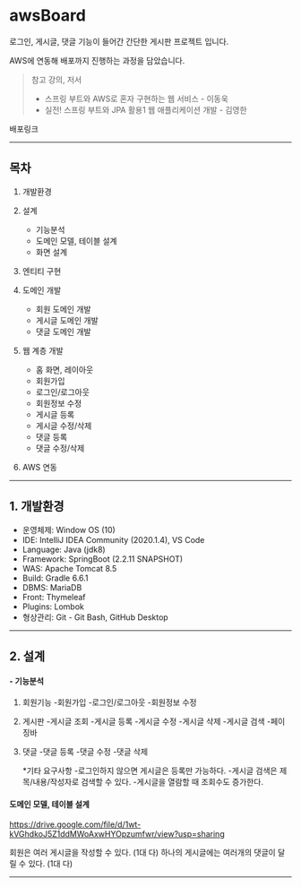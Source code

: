 # awsBoard

로그인, 게시글, 댓글 기능이 들어간 간단한 게시판 프로젝트 입니다.

AWS에 연동해 배포까지 진행하는 과정을 담았습니다.  



> 참고 강의, 저서
>
> - 스프링 부트와 AWS로 혼자 구현하는 웹 서비스 - 이동욱
> - 실전! 스프링 부트와 JPA 활용1 웹 애플리케이션 개발 - 김영한



배포링크



---

## 목차

1. 개발환경
2. 설계
   - 기능분석
   - 도메인 모델, 테이블 설계
   - 화면 설계

3. 엔티티 구현
4. 도메인 개발
   - 회원 도메인 개발
   - 게시글 도메인 개발
   - 댓글 도메인 개발

5. 웹 계층 개발
   - 홈 화면, 레이아웃
   - 회원가입
   - 로그인/로그아웃
   - 회원정보 수정
   - 게시글 등록
   - 게시글 수정/삭제
   - 댓글 등록
   - 댓글 수정/삭제
6. AWS 연동



---

## 1. 개발환경

- 운영체제: Window OS (10)
- IDE: IntelliJ IDEA Community (2020.1.4), VS Code
- Language: Java (jdk8)
- Framework: SpringBoot (2.2.11 SNAPSHOT)
- WAS: Apache Tomcat 8.5
- Build: Gradle 6.6.1
- DBMS: MariaDB
- Front: Thymeleaf
- Plugins: Lombok
- 형상관리: Git - Git Bash, GitHub Desktop

---

## 2. 설계

#### - 기능분석

1. 회원기능
    -회원가입
    -로그인/로그아웃
    -회원정보 수정

2. 게시판
    -게시글 조회
    -게시글 등록
    -게시글 수정
    -게시글 삭제
    -게시글 검색
    -페이징바

3. 댓글
     -댓글 등록
     -댓글 수정
     -댓글 삭제

   

   *기타 요구사항
    -로그인하지 않으면 게시글은 등록만 가능하다.
    -게시글 검색은 제목/내용/작성자로 검색할 수 있다.
    -게시글을 열람할 때 조회수도 증가한다.



#### 도메인 모델, 테이블 설계

https://drive.google.com/file/d/1wt-kVGhdkoJ5Z1ddMWoAxwHYOpzumfwr/view?usp=sharing



회원은 여러 게시글을 작성할 수 있다. (1대 다)
하나의 게시글에는 여러개의 댓글이 달릴 수 있다. (1대 다)



---

